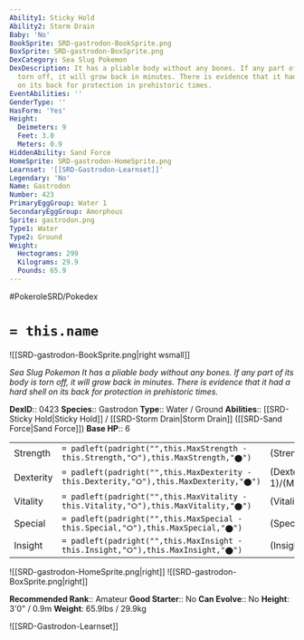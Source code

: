 ```yaml
---
Ability1: Sticky Hold
Ability2: Storm Drain
Baby: 'No'
BookSprite: SRD-gastrodon-BookSprite.png
BoxSprite: SRD-gastrodon-BoxSprite.png
DexCategory: Sea Slug Pokemon
DexDescription: It has a pliable body without any bones. If any part of its body is
  torn off, it will grow back in minutes. There is evidence that it had a hard shell
  on its back for protection in prehistoric times.
EventAbilities: ''
GenderType: ''
HasForm: 'Yes'
Height:
  Deimeters: 9
  Feet: 3.0
  Meters: 0.9
HiddenAbility: Sand Force
HomeSprite: SRD-gastrodon-HomeSprite.png
Learnset: '[[SRD-Gastrodon-Learnset]]'
Legendary: 'No'
Name: Gastrodon
Number: 423
PrimaryEggGroup: Water 1
SecondaryEggGroup: Amorphous
Sprite: gastrodon.png
Type1: Water
Type2: Ground
Weight:
  Hectograms: 299
  Kilograms: 29.9
  Pounds: 65.9
---
```


#PokeroleSRD/Pokedex

# `= this.name`

![[SRD-gastrodon-BookSprite.png|right wsmall]]

*Sea Slug Pokemon*
*It has a pliable body without any bones. If any part of its body is torn off, it will grow back in minutes. There is evidence that it had a hard shell on its back for protection in prehistoric times.*

**DexID**:: 0423
**Species**:: Gastrodon
**Type**:: Water / Ground
**Abilities**:: [[SRD-Sticky Hold|Sticky Hold]] / [[SRD-Storm Drain|Storm Drain]] ([[SRD-Sand Force|Sand Force]])
**Base HP**:: 6

|           |                                                                                        |                                          |
| --------- | -------------------------------------------------------------------------------------- | ---------------------------------------- |
| Strength  | `= padleft(padright("",this.MaxStrength - this.Strength,"⭘"),this.MaxStrength,"⬤")`    | (Strength::2)/(MaxStrength::5)   |
| Dexterity | `= padleft(padright("",this.MaxDexterity - this.Dexterity,"⭘"),this.MaxDexterity,"⬤")` | (Dexterity:: 1)/(MaxDexterity::3) |
| Vitality  | `= padleft(padright("",this.MaxVitality - this.Vitality,"⭘"),this.MaxVitality,"⬤")`    | (Vitality::2)/(MaxVitality::4)   |
| Special   | `= padleft(padright("",this.MaxSpecial - this.Special,"⭘"),this.MaxSpecial,"⬤")`       | (Special::2)/(MaxSpecial::5)     |
| Insight   | `= padleft(padright("",this.MaxInsight - this.Insight,"⭘"),this.MaxInsight,"⬤")`       | (Insight::2)/(MaxInsight::5)     |

![[SRD-gastrodon-HomeSprite.png|right]]
![[SRD-gastrodon-BoxSprite.png|right]]

**Recommended Rank**:: Amateur
**Good Starter**:: No
**Can Evolve**:: No
**Height**: 3'0" / 0.9m
**Weight**: 65.9lbs / 29.9kg

![[SRD-Gastrodon-Learnset]]